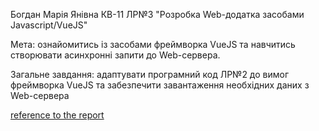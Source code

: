 Богдан Марія Янівна 
КВ-11
ЛР№3 "Розробка Web-додатка засобами Javascript/VueJS"

Мета: ознайомитись із засобами фреймворка VueJS та навчитись створювати асинхронні запити до Web-сервера.

Загальне завдання: адаптувати програмний код ЛР№2 до вимог фреймворка VueJS та забезпечити завантаження необхідних даних з Web-сервера 

[reference to the report](https://docs.google.com/document/d/1otIzpDcRWdz-utCBqeBzoA4_bq-rFSeQD2C6wRU-EjI/edit?usp=drive_link)
